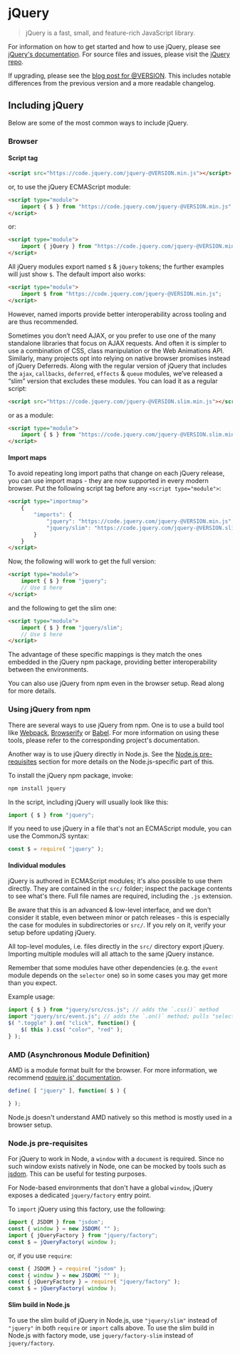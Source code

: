 # jQuery

> jQuery is a fast, small, and feature-rich JavaScript library.

For information on how to get started and how to use jQuery, please see [jQuery's documentation](https://api.jquery.com/).
For source files and issues, please visit the [jQuery repo](https://github.com/jquery/jquery).

If upgrading, please see the [blog post for @VERSION](@BLOG_POST_LINK). This includes notable differences from the previous version and a more readable changelog.

## Including jQuery

Below are some of the most common ways to include jQuery.

### Browser

#### Script tag

```html
<script src="https://code.jquery.com/jquery-@VERSION.min.js"></script>
```

or, to use the jQuery ECMAScript module:

```html
<script type="module">
	import { $ } from "https://code.jquery.com/jquery-@VERSION.min.js";
</script>
```

or:

```html
<script type="module">
	import { jQuery } from "https://code.jquery.com/jquery-@VERSION.min.js";
</script>
```

All jQuery modules export named `$` & `jQuery` tokens; the further examples will just show `$`. The default import also works:

```html
<script type="module">
	import $ from "https://code.jquery.com/jquery-@VERSION.min.js";
</script>
```

However, named imports provide better interoperability across tooling and are thus recommended.

Sometimes you don’t need AJAX, or you prefer to use one of the many standalone libraries that focus on AJAX requests. And often it is simpler to use a combination of CSS, class manipulation or the Web Animations API. Similarly, many projects opt into relying on native browser promises instead of jQuery Deferreds. Along with the regular version of jQuery that includes the `ajax`, `callbacks`, `deferred`, `effects` & `queue` modules, we’ve released a “slim” version that excludes these modules. You can load it as a regular script:

```html
<script src="https://code.jquery.com/jquery-@VERSION.slim.min.js"></script>
```

or as a module:

```html
<script type="module">
	import { $ } from "https://code.jquery.com/jquery-@VERSION.slim.min.js";
</script>
```

#### Import maps

To avoid repeating long import paths that change on each jQuery release, you can use import maps - they are now supported in every modern browser. Put the following script tag before any `<script type="module">`:

```html
<script type="importmap">
	{
		"imports": {
			"jquery": "https://code.jquery.com/jquery-@VERSION.min.js",
			"jquery/slim": "https://code.jquery.com/jquery-@VERSION.slim.min.js"
		}
	}
</script>
```

Now, the following will work to get the full version:

```html
<script type="module">
	import { $ } from "jquery";
	// Use $ here
</script>
```

and the following to get the slim one:

```html
<script type="module">
	import { $ } from "jquery/slim";
	// Use $ here
</script>
```

The advantage of these specific mappings is they match the ones embedded in the jQuery npm package, providing better interoperability between the environments.

You can also use jQuery from npm even in the browser setup. Read along for more details.

### Using jQuery from npm

There are several ways to use jQuery from npm. One is to use a build tool like [Webpack](https://webpack.js.org/), [Browserify](http://browserify.org/) or [Babel](https://babeljs.io/). For more information on using these tools, please refer to the corresponding project's documentation.

Another way is to use jQuery directly in Node.js. See the [Node.js pre-requisites](#nodejs-pre-requisites) section for more details on the Node.js-specific part of this.

To install the jQuery npm package, invoke:

```sh
npm install jquery
```

In the script, including jQuery will usually look like this:

```js
import { $ } from "jquery";
```

If you need to use jQuery in a file that's not an ECMAScript module, you can use the CommonJS syntax:

```js
const $ = require( "jquery" );
```

#### Individual modules

jQuery is authored in ECMAScript modules; it's also possible to use them directly. They are contained in the `src/` folder; inspect the package contents to see what's there. Full file names are required, including the `.js` extension.

Be aware that this is an advanced & low-level interface, and we don't consider it stable, even between minor or patch releases - this is especially the case for modules in subdirectories or `src/`. If you rely on it, verify your setup before updating jQuery.

All top-level modules, i.e. files directly in the `src/` directory export jQuery. Importing multiple modules will all attach to the same jQuery instance.

Remember that some modules have other dependencies (e.g. the `event` module depends on the `selector` one) so in some cases you may get more than you expect.

Example usage:

```js
import { $ } from "jquery/src/css.js"; // adds the `.css()` method
import "jquery/src/event.js"; // adds the `.on()` method; pulls "selector" as a dependency
$( ".toggle" ).on( "click", function() {
	$( this ).css( "color", "red" );
} );
```

### AMD (Asynchronous Module Definition)

AMD is a module format built for the browser. For more information, we recommend [require.js' documentation](https://requirejs.org/docs/whyamd.html).

```js
define( [ "jquery" ], function( $ ) {

} );
```

Node.js doesn't understand AMD natively so this method is mostly used in a browser setup.

### Node.js pre-requisites

For jQuery to work in Node, a `window` with a `document` is required. Since no such window exists natively in Node, one can be mocked by tools such as [jsdom](https://github.com/jsdom/jsdom). This can be useful for testing purposes.

For Node-based environments that don't have a global `window`, jQuery exposes a dedicated `jquery/factory` entry point.

To `import` jQuery using this factory, use the following:

```js
import { JSDOM } from "jsdom";
const { window } = new JSDOM( "" );
import { jQueryFactory } from "jquery/factory";
const $ = jQueryFactory( window );
```

or, if you use `require`:

```js
const { JSDOM } = require( "jsdom" );
const { window } = new JSDOM( "" );
const { jQueryFactory } = require( "jquery/factory" );
const $ = jQueryFactory( window );
```

#### Slim build in Node.js

To use the slim build of jQuery in Node.js, use `"jquery/slim"` instead of `"jquery"` in both `require` or `import` calls above. To use the slim build in Node.js with factory mode, use `jquery/factory-slim` instead of `jquery/factory`.
